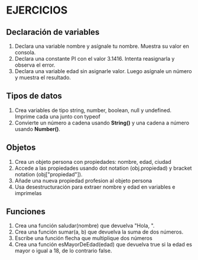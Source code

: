 # EJERCICIOS

## Declaración de variables

1. Declara una variable nombre y asígnale tu nombre. Muestra su valor en consola.
2. Declara una constante PI con el valor 3.1416. Intenta reasignarla y observa el error.
3. Declara una variable edad sin asignarle valor. Luego asígnale un número y muestra el resultado.

## Tipos de datos

1. Crea variables de tipo string, number, boolean, null y undefined. Imprime cada una junto con typeof
2. Convierte un número a cadena usando **String()** y una cadena a número usando **Number()**.

## Objetos

1. Crea un objeto persona con propiedades: nombre, edad, ciudad
2. Accede a las propiedades usando dot notation (obj.propiedad) y bracket notation (obj["propiedad"]).
3. Añade una nueva propiedad profesion al objeto persona
4. Usa desestructuración para extraer nombre y edad en variables e imprimelas

## Funciones

1. Crea una función saludar(nombre) que devuelva "Hola, <nombre>".
2. Crea una función sumar(a, b) que devuelva la suma de dos números.
3. Escribe una función flecha que multiplique dos números
4. Crea una función esMayorDeEdad(edad) que devuelva true si la edad es mayor o igual a 18, de lo contrario false.



